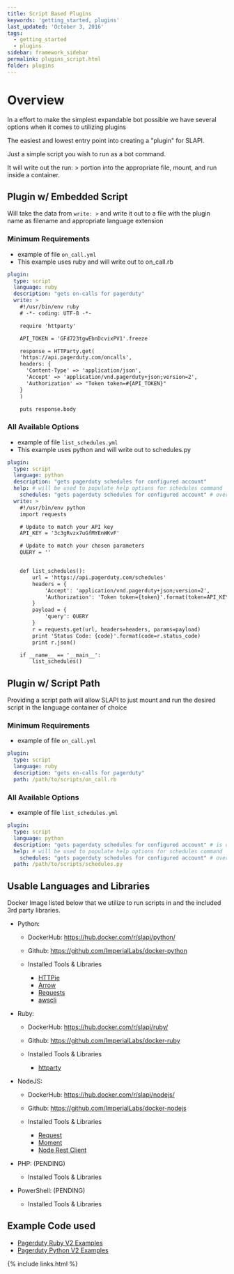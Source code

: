 ```yaml
---
title: Script Based Plugins
keywords: 'getting_started, plugins'
last_updated: 'October 3, 2016'
tags:
  - getting_started
  - plugins
sidebar: framework_sidebar
permalink: plugins_script.html
folder: plugins
---
```


# Overview

In a effort to make the simplest expandable bot possible we have several options when it comes to utilizing plugins

The easiest and lowest entry point into creating a "plugin" for SLAPI.

Just a simple script you wish to run as a bot command.

It will write out the run: > portion into the appropriate file, mount, and run inside a container.

## Plugin w/ Embedded Script

Will take the data from `write: >` and write it out to a file with the plugin name as filename and appropriate language extension

### Minimum Requirements

- example of file `on_call.yml`
- This example uses ruby and will write out to on_call.rb

```yaml
plugin:
  type: script
  language: ruby
  description: "gets on-calls for pagerduty"
  write: >
    #!/usr/bin/env ruby
    # -*- coding: UTF-8 -*-

    require 'httparty'

    API_TOKEN = 'GFd723tgwEbnDcvixPV1'.freeze

    response = HTTParty.get(
    'https://api.pagerduty.com/oncalls',
    headers: {
      'Content-Type' => 'application/json',
      'Accept' => 'application/vnd.pagerduty+json;version=2',
      'Authorization' => "Token token=#{API_TOKEN}"
    }
    )

    puts response.body
```

### All Available Options

- example of file `list_schedules.yml`
- This example uses python and will write out to schedules.py

```yaml
plugin:
  type: script
  language: python
  description: "gets pagerduty schedules for configured account"
  help: # will be used to populate help options for schedules command
    schedules: "gets pagerduty schedules for configured account" # overrides the description set due to being the primary command for plugin.
  write: >
    #!/usr/bin/env python
    import requests

    # Update to match your API key
    API_KEY = '3c3gRvzx7uGfMYEnWKvF'

    # Update to match your chosen parameters
    QUERY = ''


    def list_schedules():
        url = 'https://api.pagerduty.com/schedules'
        headers = {
            'Accept': 'application/vnd.pagerduty+json;version=2',
            'Authorization': 'Token token={token}'.format(token=API_KEY)
        }
        payload = {
            'query': QUERY
        }
        r = requests.get(url, headers=headers, params=payload)
        print 'Status Code: {code}'.format(code=r.status_code)
        print r.json()

    if __name__ == '__main__':
        list_schedules()
```

## Plugin w/ Script Path

Providing a script path will allow SLAPI to just mount and run the desired script in the language container of choice

### Minimum Requirements

- example of file `on_call.yml`

```yaml
plugin:
  type: script
  language: ruby
  description: "gets on-calls for pagerduty"
  path: /path/to/scripts/on_call.rb
```

### All Available Options

- example of file `list_schedules.yml`

```yaml
plugin:
  type: script
  language: python
  description: "gets pagerduty schedules for configured account" # is overrode by the `help:` setting if configured with `command: desc`
  help: # will be used to populate help options for schedules command
    schedules: "gets pagerduty schedules for configured account" # overrides the description set due to being the primary command for plugin.
  path: /path/to/scripts/schedules.py
```

## Usable Languages and Libraries

Docker Image listed below that we utilize to run scripts in and the included 3rd party libraries.

- Python:

  - DockerHub: <https://hub.docker.com/r/slapi/python/>
  - Github: <https://github.com/ImperialLabs/docker-python>

  - Installed Tools & Libraries

    - [HTTPie](https://github.com/jkbrzt/httpie)
    - [Arrow](https://github.com/crsmithdev/arrow)
    - [Requests](https://github.com/kennethreitz/requests)
    - [awscli](https://github.com/aws/aws-cli)

- Ruby:

  - DockerHub: <https://hub.docker.com/r/slapi/ruby/>
  - Github: <https://github.com/ImperialLabs/docker-ruby>

  - Installed Tools & Libraries

    - [httparty](http://johnnunemaker.com/httparty/)

- NodeJS:

  - DockerHub: <https://hub.docker.com/r/slapi/nodejs/>
  - Github: <https://github.com/ImperialLabs/docker-nodejs>

  - Installed Tools & Libraries

    - [Request](https://www.npmjs.com/package/request)
    - [Moment](https://www.npmjs.com/package/moment)
    - [Node Rest Client](https://www.npmjs.com/package/node-rest-client)

- PHP: (PENDING)

  - Installed Tools & Libraries

- PowerShell: (PENDING)

  - Installed Tools & Libraries

## Example Code used

- [Pagerduty Ruby V2 Examples](https://github.com/PagerDuty/API_Ruby_Examples/tree/master/REST_API_v2)
- [Pagerduty Python V2 Examples](https://github.com/PagerDuty/API_Python_Examples/tree/master/REST_API_v2)

{% include links.html %}
